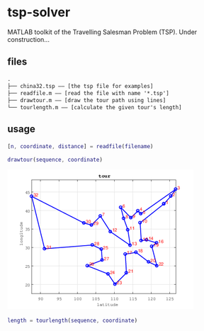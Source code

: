 # tsp-solver
 MATLAB toolkit of the Travelling Salesman Problem (TSP).
 Under construction...


## files
```
.
├── china32.tsp —— [the tsp file for examples]
├── readfile.m —— [read the file with name '*.tsp']
├── drawtour.m —— [draw the tour path using lines]
└── tourlength.m —— [calculate the given tour's length]
```

## usage

```matlab
[n, coordinate, distance] = readfile(filename)
```

```matlab
drawtour(sequence, coordinate)
```

![tour](/img/tour.gif)

```matlab
length = tourlength(sequence, coordinate)
```

